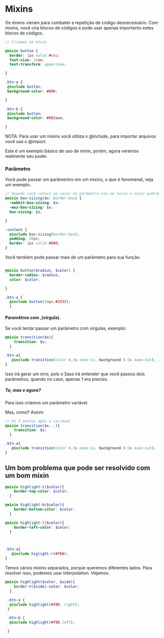 Mixins
======

Os mixins vieram para combater a repetição de código desnecessário.
Com mixins, você cria blocos de códigos e pode usar apenas importanto estes blocos de códigos.

```scss
// Criamos um mixin 

@mixin button {
  border: 1px solid #ccc;
  font-size: 1rem;
  text-transform: uppercase;

}

.btn-a {
 @include button;
 background-color: #000;

}

.btn-b {
 @include button;
 background-color: #002ase;

}

```

NOTA: Para usar um mixins você utiliza o @include, para importar arquivos você usa o @import.

Este é um exemplo básico de uso de mixin, porém, agora veremos realmente seu poder.

### Parâmetro

Você pode passar um parâmentro em um mixins, o que é fenomenal, veja um exemplo.

```scss
// Quando você coloca um valor no parâmetro ele se torna o valor padrão, caso não seja inserido nenhum parâmetro, o padrao será esse.
@mixin box-sizing($x: border-box) {
  -webkit-box-sizing: $x;
  -moz-box-sizing: $x;
  box-sizing: $x;

}

.content {
  @include box-sizing(border-box);
  padding: 20px;
  border: 1px solid #000;
}

```

Você também pode passar mais de um parâmetro para sua função.

```scss

@mixin button($radius, $color) {
  border-radius: $radius;
  color: $color;

}

.btn-a {
  @include button(10px,#3333);
  }

```

#### Paramêtros com ,(vírgula).

Se você tentar passar um parâmetro com vírgulas, exemplo:

```scss
@mixin transition($x){
    transition: $x;  
  }

.btn-a{
   @include transition(color 0.3s ease-in, background 0.5s ease-out); // Repare na vírgula que separa as propriedades.
}

```
Isso irá gerar um erro, pois o Sass irá entender que você passou dois parâmetros, quando no caso, apenas 1 era preciso.

##### Ta, mas e agora?

Para isso criamos um parâmetro variável.

Mas, como? Assim:

```scss
// Os 3 pontos após a variável
@mixin transition($x...){
    transition: $x;  
  }

.btn-a{
   @include transition(color 0.3s ease-in, background 0.5s ease-out);
}

```

## Um bom problema que pode ser resolvido com um bom mixin

```scss
@mixin highlight-t($color){
    border-top-color: $color;
  }

@mixin highlight-b($color){
    border-bottom-color: $color;
  }

@mixin highlight-l($color){
    border-left-color: $color;
  }



.btn-a{
   @include higlight-r(#f00);
}

```

Temos vários mixins separados, porque
queremos diferentes lados. Para resolver isso, podemos usar Interpolation. Vejamos:

```scss
@mixin highlight($color, $side){
    border-#{$side}-color: $color;
  }

 .btn-a {
  @include highlight(#f00, right);
 }

 .btn-b {
  @include highlight(#f00,left);

 }
```
